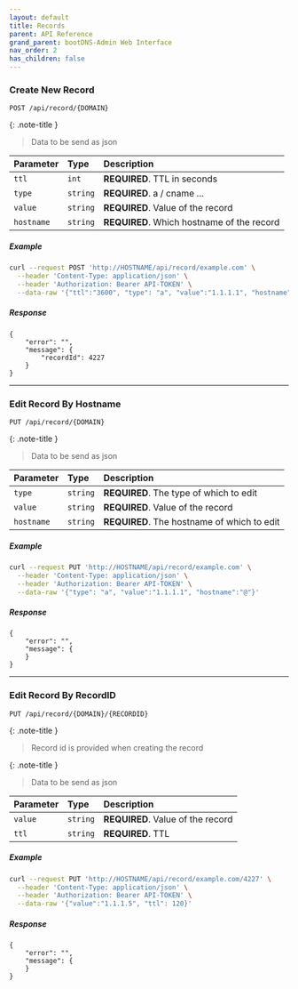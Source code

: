 ```yaml
---
layout: default
title: Records
parent: API Reference
grand_parent: bootDNS-Admin Web Interface
nav_order: 2
has_children: false
---
```


### Create New Record

```http
POST /api/record/{DOMAIN}
```

{: .note-title }
> Data to be send as json

| Parameter | Type     | Description                |
| :-------- | :------- | :------------------------- |
| `ttl` | `int` | **REQUIRED**. TTL in seconds |
| `type` | `string` | **REQUIRED**. a / cname ... |
| `value` | `string` | **REQUIRED**. Value of the record |
| `hostname` | `string` | **REQUIRED**. Which hostname of the record |

##### Example
```bash
curl --request POST 'http://HOSTNAME/api/record/example.com' \
  --header 'Content-Type: application/json' \
  --header 'Authorization: Bearer API-TOKEN' \
  --data-raw '{"ttl":"3600", "type": "a", "value":"1.1.1.1", "hostname":"@"}'
```

##### Response
```
{
    "error": "",
    "message": {
        "recordId": 4227
    }
}
```

---

### Edit Record By Hostname

```http
PUT /api/record/{DOMAIN}
```

{: .note-title }
> Data to be send as json

| Parameter | Type     | Description                |
| :-------- | :------- | :------------------------- |
| `type` | `string` | **REQUIRED**. The type of which to edit |
| `value` | `string` | **REQUIRED**. Value of the record |
| `hostname` | `string` | **REQUIRED**. The hostname of which to edit |

##### Example
```bash
curl --request PUT 'http://HOSTNAME/api/record/example.com' \
  --header 'Content-Type: application/json' \
  --header 'Authorization: Bearer API-TOKEN' \
  --data-raw '{"type": "a", "value":"1.1.1.1", "hostname":"@"}'
```

##### Response
```
{
    "error": "",
    "message": {
    }
}
```

---

### Edit Record By RecordID

```http
PUT /api/record/{DOMAIN}/{RECORDID}
```

{: .note-title }
> Record id is provided when creating the record

{: .note-title }
> Data to be send as json

| Parameter | Type     | Description                |
| :-------- | :------- | :------------------------- |
| `value` | `string` | **REQUIRED**. Value of the record |
| `ttl` | `string` | **REQUIRED**. TTL |

##### Example
```bash
curl --request PUT 'http://HOSTNAME/api/record/example.com/4227' \
  --header 'Content-Type: application/json' \
  --header 'Authorization: Bearer API-TOKEN' \
  --data-raw '{"value":"1.1.1.5", "ttl": 120}'
```

##### Response
```
{
    "error": "",
    "message": {
    }
}
```
